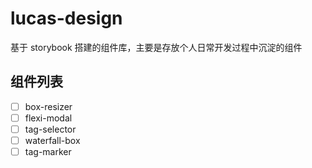 # lucas-design
基于 storybook 搭建的组件库，主要是存放个人日常开发过程中沉淀的组件

## 组件列表
- [ ] box-resizer
- [ ] flexi-modal
- [ ] tag-selector
- [ ] waterfall-box
- [ ] tag-marker

